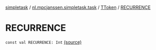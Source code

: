 [simpletask](../../index.md) / [nl.mpcjanssen.simpletask.task](../index.md) / [TToken](index.md) / [RECURRENCE](.)

# RECURRENCE

`const val RECURRENCE: Int` [(source)](https://github.com/mpcjanssen/simpletask-android/blob/master/src/main/java/nl/mpcjanssen/simpletask/task/Task.kt#L481)